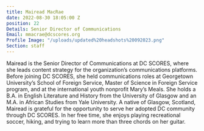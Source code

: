 ```yaml
---
title: Mairead MacRae
date: 2022-08-30 18:05:00 Z
position: 22
Details: Senior Director of Communications
Email: mmacrae@dcscores.org
Profile Image: "/uploads/updated%20headshots%20092023.png"
Section: staff
---
```


Mairead is the Senior Director of Communications at DC SCORES, where she leads content strategy for the organization’s communications platforms. Before joining DC SCORES, she held communications roles at Georgetown University’s School of Foreign Service, Master of Science in Foreign Service program, and at the international youth nonprofit Mary’s Meals. She holds a B.A. in English Literature and History from the University of Glasgow and an M.A. in African Studies from Yale University. A native of Glasgow, Scotland, Mairead is grateful for the opportunity to serve her adopted DC community through DC SCORES. In her free time, she enjoys playing recreational soccer, hiking, and trying to learn more than three chords on her guitar.